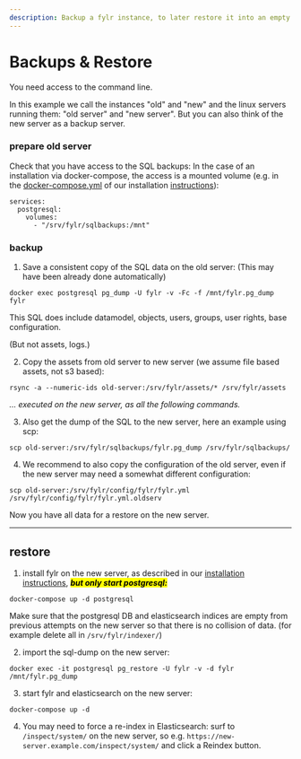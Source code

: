 ```yaml
---
description: Backup a fylr instance, to later restore it into an empty fylr instance.
---
```


# Backups & Restore

You need access to the command line.

In this example we call the instances "old" and "new" and the linux servers running them: "old server" and "new server". But you can also think of the new server as a backup server.

### prepare old server

Check that you have access to the SQL backups: In the case of an installation via docker-compose, the access is a mounted volume (e.g. in the [docker-compose.yml](../\_assets/docker-compose.yml) of our installation [instructions](https://docs.fylr.io/for-system-administrators/installation/linux-docker-compose)):

```
services:
  postgresql:
    volumes:
      - "/srv/fylr/sqlbackups:/mnt"
```

### backup

1. Save a consistent copy of the SQL data on the old server: (This may have been already done automatically)

```
docker exec postgresql pg_dump -U fylr -v -Fc -f /mnt/fylr.pg_dump fylr
```

This SQL does include datamodel, objects, users, groups, user rights, base configuration.&#x20;

(But not assets, logs.)

2. Copy the assets from old server to new server (we assume file based assets, not s3 based):

```
rsync -a --numeric-ids old-server:/srv/fylr/assets/* /srv/fylr/assets
```

_... executed on the new server, as all the following commands._

3. Also get the dump of the SQL to the new server, here an example using scp:

```
scp old-server:/srv/fylr/sqlbackups/fylr.pg_dump /srv/fylr/sqlbackups/
```

4. We recommend to also copy the configuration of the old server, even if the new server may need a somewhat different configuration:

```
scp old-server:/srv/fylr/config/fylr/fylr.yml /srv/fylr/config/fylr/fylr.yml.oldserv
```

Now you have all data for a restore on the new server.





***

## restore

1. install fylr on the new server, as described in our [installation instructions](https://docs.fylr.io/for-system-administrators/installation/linux-docker-compose), _<mark style="background-color:yellow;">**but only start postgresql:**</mark>_

```
docker-compose up -d postgresql
```

Make sure that the postgresql DB and elasticsearch indices are empty from previous attempts on the new server so that there is no collision of data. (for example delete all in `/srv/fylr/indexer/`)

2. import the sql-dump on the new server:&#x20;

```
docker exec -it postgresql pg_restore -U fylr -v -d fylr /mnt/fylr.pg_dump
```

3. start fylr and elasticsearch on the new server:

```
docker-compose up -d
```

4. You may need to force a re-index in Elasticsearch: surf to `/inspect/system/` on the new server, so e.g. `https://new-server.example.com/inspect/system/` and click a Reindex button.
